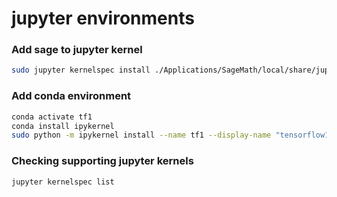 # jupyter environments

### Add sage to jupyter kernel

```bash
sudo jupyter kernelspec install ./Applications/SageMath/local/share/jupyter/kernels/sagemath
```

### Add conda environment

```bash
conda activate tf1
conda install ipykernel
sudo python -m ipykernel install --name tf1 --display-name "tensorflow1.13"
```

### Checking supporting jupyter kernels

```bash
jupyter kernelspec list
```
